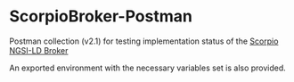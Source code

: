 # ScorpioBroker-Postman
Postman collection (v2.1) for testing implementation status of the [Scorpio NGSI-LD Broker](https://github.com/ScorpioBroker/ScorpioBroker)

An exported environment with the necessary variables set is also provided.
